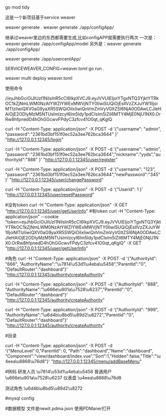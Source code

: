 go mod tidy

这是一个新项目基于service weaver

weaver generate .
weaver generate ./app/configApp/

继承过weaver里边的东西都需要生成,比如configAPP就需要执行两次
一次是：weaver generate ./app/configApp/model
另外是：weaver generate ./app/configApp/

weaver generate ./app/usercentApp/

SERVICEWEAVER_CONFIG=weaver.toml go run .

weaver multi deploy weaver.toml

使用命令

//eyJhbGciOiJIUzI1NiIsInR5cCI6IkpXVCJ9.eyJVVUlEIjoiYTgxNTQ3YjktYTRkOC1kZjNmLWM0NzAtYWZlYWExMWVjNTY0IiwiSUQiOjEsIlVzZXJuYW1lIjoiMTIzIiwiQXV0aG9yaXR5SWQiOiIxIiwiQnVmZmVyVGltZSI6NjA0ODAwLCJleHAiOjE2ODIyMzM5NTUsImlzcyI6Im5ldy1pdCIsIm5iZiI6MTY4MjE0NjU1NX0.OrRw8hfpnedD4hOhGGcwvFPdyC3zfcv41O0qt_qKglQ

curl -H "Content-Type: application/json" -X POST -d '{"username": "admin", "password":"2361bd3bf151f0ec52a3ee762bca3644" }' "http://127.0.0.1:12345/login"

curl -H "Content-Type: application/json" -X POST -d '{"username": "admin", "password":"2361bd3bf151f0ec52a3ee762bca3644","nickname":"yyds","authorityId":"888" }' "http://127.0.0.1:12345/user/register"


curl -H "Content-Type: application/json" -X POST -d '{"username": "123", "password":"2361bd3bf151f0ec52a3ee762bca3644","newPassword":"345" }' "http://127.0.0.1:12345/user/changePassword"


curl -H "Content-Type: application/json" -X POST -d '{"UserId": 1 }' "http://127.0.0.1:12345/user/resetPassword"

#没有token
curl -H "Content-Type: application/json" -X GET "http://127.0.0.1:12345/user/getUserInfo"
#有token
curl -H "Content-Type: application/json" --cookie "token=eyJhbGciOiJIUzI1NiIsInR5cCI6IkpXVCJ9.eyJVVUlEIjoiYTgxNTQ3YjktYTRkOC1kZjNmLWM0NzAtYWZlYWExMWVjNTY0IiwiSUQiOjEsIlVzZXJuYW1lIjoiMTIzIiwiQXV0aG9yaXR5SWQiOiIxIiwiQnVmZmVyVGltZSI6NjA0ODAwLCJleHAiOjE2ODIyMzM5NTUsImlzcyI6Im5ldy1pdCIsIm5iZiI6MTY4MjE0NjU1NX0.OrRw8hfpnedD4hOhGGcwvFPdyC3zfcv41O0qt_qKglQ" -X GET "http://127.0.0.1:12345/user/getUserInfo"

#角色
curl -H "Content-Type: application/json" -X POST  -d '{"AuthorityId": "666", "AuthorityName":"\u7814\u53d1\u4eba\u5458","ParentId":"0", "DefaultRouter":"dashboard"}' "http://127.0.0.1:12345/authority/createAuthority"

curl -H "Content-Type: application/json" -X POST  -d '{"AuthorityId": "888", "AuthorityName":"\u666e\u901a\u7528\u6237","ParentId":"0", "DefaultRouter":"dashboard"}' "http://127.0.0.1:12345/authority/createAuthority"

curl -H "Content-Type: application/json" -X POST  -d '{"AuthorityId": "999", "AuthorityName":"\u6d4b\u8bd5\u89d2\u8272","ParentId":"0", "DefaultRouter":"dashboard"}' "http://127.0.0.1:12345/authority/createAuthority"

#目录                                                  

curl -H "Content-Type: application/json" -X POST  -d '{"MenuLevel":0,"ParentId": 0, "Path":"dashboard","Name":"dashboard", "Component":"view/dashboard/index.vue","Sort":1,"Hidden":false,"Title":"\u4eea\u8868\u76d8"}' "http://127.0.0.1:12345/menu/addBaseMenu"

#转码
研发人员 \u7814\u53d1\u4eba\u5458
普通用户 \u666e\u901a\u7528\u6237
仪表盘 \u4eea\u8868\u76d8

测试角色 \u6d4b\u8bd5\u89d2\u8272

#mysql config

#数据模型
文件是newit.pdma.json
使用PDManer打开


